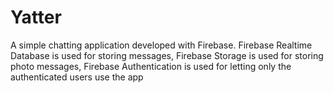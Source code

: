 # Yatter

A simple chatting application developed with Firebase. Firebase Realtime Database is used for storing messages, Firebase Storage is used for storing photo messages, Firebase Authentication is used for letting only the authenticated users use the app
